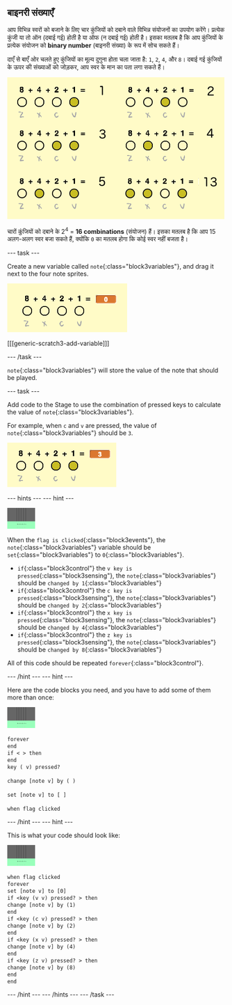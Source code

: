 ## बाइनरी संख्याएँ

आप विभिन्न स्वरों को बजाने के लिए चार कुंजियों को दबाने वाले विभिन्न संयोजनों का उपयोग करेंगे। प्रत्येक कुंजी या तो ऑन (दबाई गई) होती है या ऑफ (न दबाई गई) होती है। इसका मतलब है कि आप कुंजियों के प्रत्येक संयोजन को **binary number** (बाइनरी संख्या) के रूप में सोच सकते हैं।

दाएँ से बाएँ ओर चलते हुए कुंजियों का मूल्य दुगुना होता चला जाता है: `1`, `2`, `4`, और `8`। दबाई गई कुंजियों के ऊपर की संख्याओं को जोड़कर, आप स्वर के मान का पता लगा सकते हैं।

![स्वर मान के उदाहरण](images/note-values.png)

चारों कुंजियों को दबाने के 2<sup>4</sup> = **16 combinations** (संयोजन) हैं। इसका मतलब है कि आप 15 अलग-अलग स्वर बजा सकते हैं, क्योंकि `0` का मतलब होगा कि कोई स्वर नहीं बजता है।

\--- task \---

Create a new variable called `note`{:class="block3variables"}, and drag it next to the four note sprites.

![Note variable](images/note-create.png)

[[[generic-scratch3-add-variable]]]

\--- /task \---

`note`{:class="block3variables"} will store the value of the note that should be played.

\--- task \---

Add code to the Stage to use the combination of pressed keys to calculate the value of `note`{:class="block3variables"}.

For example, when `c` and `v` are pressed, the value of `note`{:class="block3variables"} should be `3`.

![Testing the note variable](images/note-test.png)

\--- hints \--- \--- hint \---

![stage](images/stage.png)

When the `flag is clicked`{:class="block3events"}, the `note`{:class="block3variables"} variable should be `set`{:class="block3variables"} to `0`{:class="block3variables"}.

+ `if`{:class="block3control"} the `v key is pressed`{:class="block3sensing"}, the `note`{:class="block3variables"} should be `changed by 1`{:class="block3variables"}
+ `if`{:class="block3control"} the `c key is pressed`{:class="block3sensing"}, the `note`{:class="block3variables"} should be `changed by 2`{:class="block3variables"}
+ `if`{:class="block3control"} the `x key is pressed`{:class="block3sensing"}, the `note`{:class="block3variables"} should be `changed by 4`{:class="block3variables"}
+ `if`{:class="block3control"} the `z key is pressed`{:class="block3sensing"}, the `note`{:class="block3variables"} should be `changed by 8`{:class="block3variables"}

All of this code should be repeated `forever`{:class="block3control"}.

\--- /hint \--- \--- hint \---

Here are the code blocks you need, and you have to add some of them more than once:

![stage](images/stage.png)

```blocks3
forever
end
if < > then
end
key ( v) pressed?

change [note v] by ( )

set [note v] to [ ]

when flag clicked
```

\--- /hint \--- \--- hint \---

This is what your code should look like:

![stage](images/stage.png)

```blocks3
when flag clicked
forever
set [note v] to [0]
if <key (v v) pressed? > then
change [note v] by (1)
end
if <key (c v) pressed? > then
change [note v] by (2)
end
if <key (x v) pressed? > then
change [note v] by (4)
end
if <key (z v) pressed? > then
change [note v] by (8)
end
end
```

\--- /hint \--- \--- /hints \--- \--- /task \---